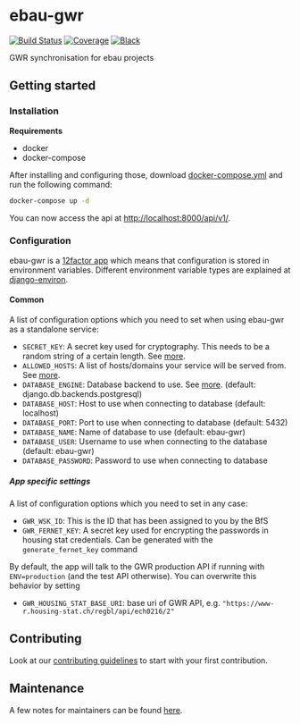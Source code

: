 # ebau-gwr

[![Build Status](https://github.com/inosca/ebau-gwr/workflows/Tests/badge.svg)](https://github.com/inosca/ebau-gwr/actions?query=workflow%3ATests)
[![Coverage](https://img.shields.io/badge/coverage-100%25-brightgreen.svg)](https://github.com/inosca/ebau-gwr/blob/main/pyproject.toml#L99)
[![Black](https://img.shields.io/badge/code%20style-black-000000.svg)](https://github.com/inosca/ebau-gwr)

GWR synchronisation for ebau projects

## Getting started

### Installation

**Requirements**

- docker
- docker-compose

After installing and configuring those, download [docker-compose.yml](https://raw.githubusercontent.com/inosca/ebau-gwr/main/docker-compose.yml) and run the following command:

```bash
docker-compose up -d
```

You can now access the api at [http://localhost:8000/api/v1/](http://localhost:8000/api/v1/).

### Configuration

ebau-gwr is a [12factor app](https://12factor.net/) which means that configuration is stored in environment variables.
Different environment variable types are explained at [django-environ](https://github.com/joke2k/django-environ#supported-types).

#### Common

A list of configuration options which you need to set when using ebau-gwr as a
standalone service:

- `SECRET_KEY`: A secret key used for cryptography. This needs to be a random string of a certain length. See [more](https://docs.djangoproject.com/en/2.1/ref/settings/#std:setting-SECRET_KEY).
- `ALLOWED_HOSTS`: A list of hosts/domains your service will be served from. See [more](https://docs.djangoproject.com/en/2.1/ref/settings/#allowed-hosts).
- `DATABASE_ENGINE`: Database backend to use. See [more](https://docs.djangoproject.com/en/2.1/ref/settings/#std:setting-DATABASE-ENGINE). (default: django.db.backends.postgresql)
- `DATABASE_HOST`: Host to use when connecting to database (default: localhost)
- `DATABASE_PORT`: Port to use when connecting to database (default: 5432)
- `DATABASE_NAME`: Name of database to use (default: ebau-gwr)
- `DATABASE_USER`: Username to use when connecting to the database (default: ebau-gwr)
- `DATABASE_PASSWORD`: Password to use when connecting to database

##### App specific settings

A list of configuration options which you need to set in any case:

- `GWR_WSK_ID`: This is the ID that has been assigned to you by the BfS
- `GWR_FERNET_KEY`: A secret key used for encrypting the passwords in housing stat credentials. Can be generated with the `generate_fernet_key` command

By default, the app will talk to the GWR production API if running with `ENV=production` (and the test API otherwise). You can overwrite this behavior by setting

- `GWR_HOUSING_STAT_BASE_URI`: base uri of GWR API, e.g. `"https://www-r.housing-stat.ch/regbl/api/ech0216/2"`

## Contributing

Look at our [contributing guidelines](CONTRIBUTING.md) to start with your first contribution.

## Maintenance

A few notes for maintainers can be found [here](MAINTENANCE.md).
